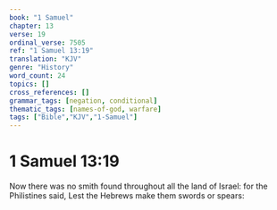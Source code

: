 ```yaml
---
book: "1 Samuel"
chapter: 13
verse: 19
ordinal_verse: 7505
ref: "1 Samuel 13:19"
translation: "KJV"
genre: "History"
word_count: 24
topics: []
cross_references: []
grammar_tags: [negation, conditional]
thematic_tags: [names-of-god, warfare]
tags: ["Bible","KJV","1-Samuel"]
---
```


# 1 Samuel 13:19

Now there was no smith found throughout all the land of Israel: for the Philistines said, Lest the Hebrews make them swords or spears:
